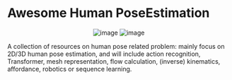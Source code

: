 # Awesome Human PoseEstimation



<div align="center">

  ![image](https://user-images.githubusercontent.com/38063309/124940124-aa084a00-e044-11eb-9f9d-3d8b5be95996.png)
  ![image](https://user-images.githubusercontent.com/38063309/124938890-a1634400-e043-11eb-8196-e588d25f0284.png)
  
</div>

  A collection of resources on human pose related problem: mainly focus on 2D/3D human pose estimation, and will include action recognition, Transformer, mesh representation, flow calculation, (inverse) kinematics, affordance, robotics or sequence learning.
